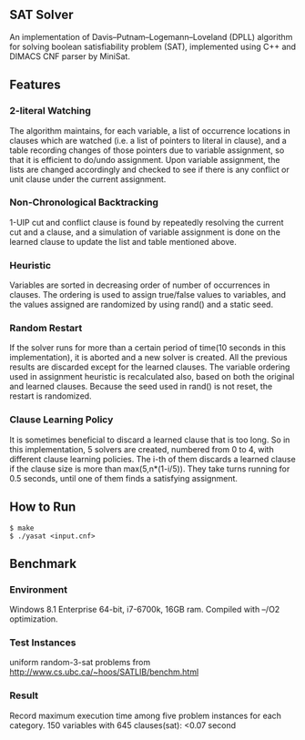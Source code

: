 ## SAT Solver
An implementation of Davis–Putnam–Logemann–Loveland (DPLL) algorithm for solving boolean satisfiability problem (SAT), implemented using C++ and DIMACS CNF parser by MiniSat.

## Features
### 2-literal Watching
The algorithm maintains, for each variable, a list of occurrence locations in clauses which are watched (i.e. a list of pointers to literal in clause), and a table recording changes of those pointers due to variable assignment, so that it is efficient to do/undo assignment.
Upon variable assignment, the lists are changed accordingly and checked to see if there is any conflict or unit clause under the current assignment.

### Non-Chronological Backtracking
1-UIP cut and conflict clause is found by repeatedly resolving the current cut and a clause, and a simulation of variable assignment is done on the learned clause to update the list and table mentioned above.

### Heuristic
Variables are sorted in decreasing order of number of occurrences in clauses. The ordering is used to assign true/false values to variables, and the values assigned are randomized by using rand() and a static seed.

### Random Restart
If the solver runs for more than a certain period of time(10 seconds in this implementation), it is aborted and a new solver is created. All the previous results are discarded except for the learned clauses. The variable ordering used in assignment heuristic is recalculated also, based on both the original and learned clauses. Because the seed used in rand() is not reset, the restart is randomized.

### Clause Learning Policy
It is sometimes beneficial to discard a learned clause that is too long. So in this implementation, 5 solvers are created, numbered from 0 to 4, with different clause learning policies. The i-th of them discards a learned clause if the clause size is more than max⁡(5,n*(1-i/5)). They take turns running for 0.5 seconds, until one of them finds a satisfying assignment.

## How to Run
```
$ make
$ ./yasat <input.cnf>
```

## Benchmark
### Environment
Windows 8.1 Enterprise 64-bit, i7-6700k, 16GB ram. Compiled with –/O2 optimization.

### Test Instances
uniform random-3-sat problems from http://www.cs.ubc.ca/~hoos/SATLIB/benchm.html

### Result
Record maximum execution time among five problem instances for each category.
150 variables with 645 clauses(sat): <0.07 second
